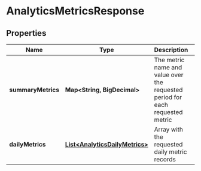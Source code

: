 

# AnalyticsMetricsResponse


## Properties

| Name | Type | Description | Notes |
|------------ | ------------- | ------------- | -------------|
|**summaryMetrics** | **Map&lt;String, BigDecimal&gt;** | The metric name and value over the requested period for each requested metric |  [optional] |
|**dailyMetrics** | [**List&lt;AnalyticsDailyMetrics&gt;**](AnalyticsDailyMetrics.md) | Array with the requested daily metric records |  [optional] |



